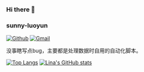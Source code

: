 ### Hi there 👋 
### sunny-luoyun
 
[![Github](https://img.shields.io/badge/-Github-000?style=flat&logo=Github&logoColor=white)](https://github.com/sunny-luoyun)
[![Gmail](https://img.shields.io/badge/-Gmail-c14438?style=flat&logo=Gmail&logoColor=white)](mailto:dm3375536@gmail.com)
 
没事瞎写点bug，主要都是处理数据时自用的自动化脚本。 

[![Top Langs](https://github-readme-stats.vercel.app/api/top-langs/?username=sunny-luoyun)](https://github.com/anuraghazra/github-readme-stats)
[![Lina's GitHub stats](https://github-readme-stats.vercel.app/api?username=sunny-luoyun)](https://github.com/anuraghazra/github-readme-stats)
